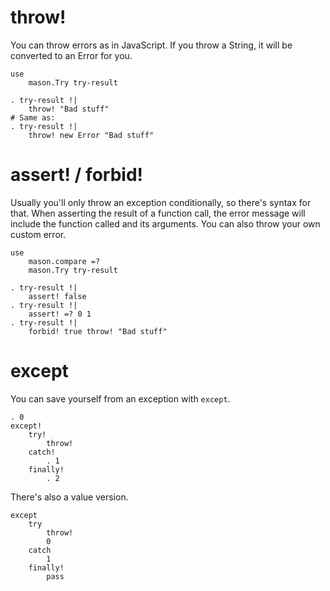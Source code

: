 # throw!

You can throw errors as in JavaScript.
If you throw a String, it will be converted to an Error for you.

	use
		mason.Try try-result

	. try-result !|
		throw! "Bad stuff"
	# Same as:
	. try-result !|
		throw! new Error "Bad stuff"


# assert! / forbid!

Usually you'll only throw an exception conditionally, so there's syntax for that.
When asserting the result of a function call, the error message will include the function called and its arguments.
You can also throw your own custom error.

	use
		mason.compare =?
		mason.Try try-result

	. try-result !|
		assert! false
	. try-result !|
		assert! =? 0 1
	. try-result !|
		forbid! true throw! "Bad stuff"


# except

You can save yourself from an exception with `except`.

	. 0
	except!
		try!
			throw!
		catch!
			. 1
		finally!
			. 2

There's also a value version.

	except
		try
			throw!
			0
		catch
			1
		finally!
			pass
